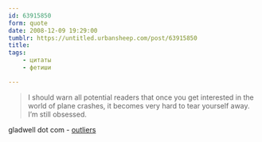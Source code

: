 ```yaml
---
id: 63915850
form: quote
date: 2008-12-09 19:29:00
tumblr: https://untitled.urbansheep.com/post/63915850
title: 
tags:
    - цитаты
    - фетиши

---
```


<blockquote>
I should warn all potential readers that once you get interested in the world of plane crashes, it becomes very hard to tear yourself away. I&rsquo;m still obsessed.
</blockquote>

gladwell dot com - <a href="http://www.gladwell.com/outliers/index.html">outliers</a>
